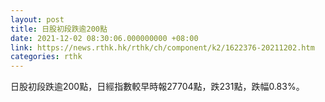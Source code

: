 ```yaml
---
layout: post
title: 日股初段跌逾200點
date: 2021-12-02 08:30:06.000000000 +08:00
link: https://news.rthk.hk/rthk/ch/component/k2/1622376-20211202.htm
categories: rthk
---
```


日股初段跌逾200點，日經指數較早時報27704點，跌231點，跌幅0.83%。
